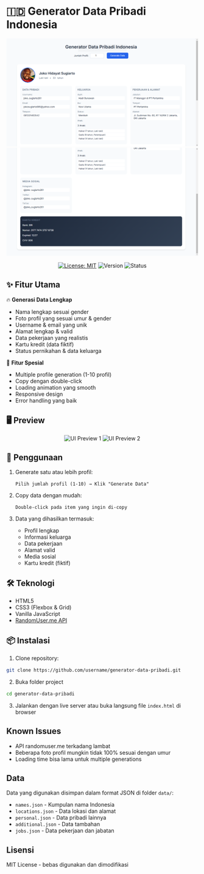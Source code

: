 # 🇮🇩 Generator Data Pribadi Indonesia

<div align="center">
  <img src="screenshots/preview.png" alt="Preview Generator" width="600">
  <img src="screenshots/preview2.png">
  
  [![License: MIT](https://img.shields.io/badge/License-MIT-yellow.svg)](https://opensource.org/licenses/MIT)
  ![Version](https://img.shields.io/badge/version-1.2.0-blue)
  ![Status](https://img.shields.io/badge/status-active-success.svg)
</div>

## ✨ Fitur Utama

🔥 **Generasi Data Lengkap**
- Nama lengkap sesuai gender
- Foto profil yang sesuai umur & gender
- Username & email yang unik
- Alamat lengkap & valid
- Data pekerjaan yang realistis
- Kartu kredit (data fiktif)
- Status pernikahan & data keluarga

🎯 **Fitur Spesial**
- Multiple profile generation (1-10 profil)
- Copy dengan double-click
- Loading animation yang smooth
- Responsive design
- Error handling yang baik

## 🖥️ Preview

<div align="center">
  <img src="screenshots/ui-1.png" alt="UI Preview 1" width="400">
  <img src="screenshots/ui-2.png" alt="UI Preview 2" width="400">
</div>

## 🚀 Penggunaan

1. Generate satu atau lebih profil:
   ```
   Pilih jumlah profil (1-10) → Klik "Generate Data"
   ```

2. Copy data dengan mudah:
   ```
   Double-click pada item yang ingin di-copy
   ```

3. Data yang dihasilkan termasuk:
   - Profil lengkap
   - Informasi keluarga
   - Data pekerjaan
   - Alamat valid
   - Media sosial
   - Kartu kredit (fiktif)

## 🛠️ Teknologi

- HTML5
- CSS3 (Flexbox & Grid)
- Vanilla JavaScript
- [RandomUser.me API](https://randomuser.me)

## 📦 Instalasi

1. Clone repository:
```bash
git clone https://github.com/username/generator-data-pribadi.git
```

2. Buka folder project
```bash
cd generator-data-pribadi
```

3. Jalankan dengan live server atau buka langsung file `index.html` di browser

## Known Issues

- API randomuser.me terkadang lambat
- Beberapa foto profil mungkin tidak 100% sesuai dengan umur
- Loading time bisa lama untuk multiple generations

## Data

Data yang digunakan disimpan dalam format JSON di folder `data/`:
- `names.json` - Kumpulan nama Indonesia
- `locations.json` - Data lokasi dan alamat
- `personal.json` - Data pribadi lainnya
- `additional.json` - Data tambahan
- `jobs.json` - Data pekerjaan dan jabatan

## Lisensi

MIT License - bebas digunakan dan dimodifikasi